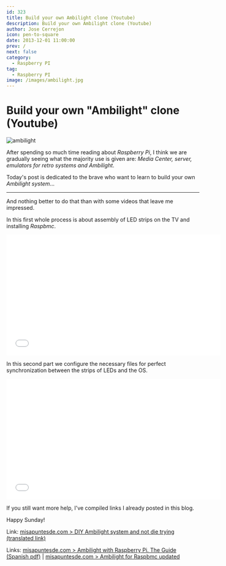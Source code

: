 ```yaml
---
id: 323
title: Build your own Ambilight clone (Youtube)
description: Build your own Ambilight clone (Youtube)
author: Jose Cerrejon
icon: pen-to-square
date: 2013-12-01 11:00:00
prev: /
next: false
category:
  - Raspberry PI
tag:
  - Raspberry PI
image: /images/ambilight.jpg
---
```


# Build your own "Ambilight" clone (Youtube)

![ambilight](/images/ambilight.jpg)

After spending so much time reading about *Raspberry Pi*, I think we are gradually seeing what the majority use is given are: *Media Center, server, emulators for retro systems and Ambilight*.

Today's post is dedicated to the brave who want to learn to build your own *Ambilight system*...


- - -
And nothing better to do that than with some videos that leave me impressed.

In this first whole process is about assembly of LED strips on the TV and installing *Raspbmc*.

<iframe width="560" height="315" src="//www.youtube.com/embed/kf2WNVrerck" frameborder="0" allowfullscreen></iframe>

In this second part we configure the necessary files for perfect synchronization between the strips of LEDs and the OS.

<iframe width="560" height="315" src="//www.youtube.com/embed/-T-BHX3sFqA" frameborder="0" allowfullscreen></iframe>

If you still want more help, I've compiled links I already posted in this blog.

Happy Sunday!

Link: [misapuntesde.com > DIY Ambilight system and not die trying (translated link)](/post.php?id=163)

Links: [misapuntesde.com > Ambilight with Raspberry Pi. The Guide (Spanish pdf)](/post.php?id=183) | [misapuntesde.com > Ambilight for Raspbmc updated](/post.php?id=227)